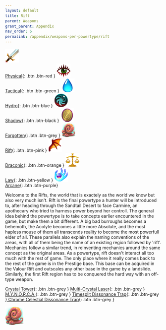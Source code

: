 ```yaml
---
layout: default
title: Rift
parent: Weapons
grant_parent: Appendix
nav_order: 6
permalink: /appendix/weapons-per-powertype/rift
---
```

[<img src="/assets/images/physical.png" alt="Physical" width="45" height="45"> <br> Physical](/appendix/weapons-per-powertype/physical){: .btn .btn-red } [<img src="/assets/images/tactical.png" alt="Tactical" width="45" height="45"> <br> Tactical](/appendix/weapons-per-powertype/tactical){: .btn .btn-green } [<img src="/assets/images/hydro.png" alt="Hydro" width="45" height="45"> <br> Hydro](/appendix/weapons-per-powertype/hydro){: .btn .btn-blue } [<img src="/assets/images/shadow.png" alt="Shadow" width="45" height="45"> <br> Shadow](/appendix/weapons-per-powertype/shadow){: .btn .btn-black } [<img src="/assets/images/forgotten.png" alt="Forgotten" width="45" height="45"> <br> Forgotten](/appendix/weapons-per-powertype/forgotten){: .btn .btn-grey } [<img src="/assets/images/rift.png" alt="Rift" width="45" height="45"> <br> Rift](/appendix/weapons-per-powertype/rift){: .btn .btn-pink } [<img src="/assets/images/draconic.png" alt="Draconic" width="45" height="45"> <br> Draconic](/appendix/weapons-per-powertype/draconic){: .btn .btn-orange } [<img src="/assets/images/law.png" alt="Law" width="45" height="45"> <br> Law](/appendix/weapons-per-powertype/law){: .btn .btn-yellow }  [<img src="/assets/images/arcane.png" alt="Arcane" width="45" height="45"> <br> Arcane](/appendix/weapons-per-powertype/arcane){: .btn .btn-purple}

Welcome to the Rifts, the world that is exactely as the world we know but also very much isn't. Rift is the final powertype a hunter will be introduced to, after heading through the Sandtail Desert to face Carmine, an apothecary who tried to harness power beyond her controll. The general idea behind the powertype is to take concepts earlier encountered in the game, but make them a bit different. A big bad burroughs becomes a behemoth, the Acolyte becomes a little more Absolute, and the most hapless mouse of them all transcends reality to become the most powerfull elder of all. These parallels also explain the naming conventions of the areas, with all of them being the name of an existing region followed by 'rift'. Mechanics follow a similar trend, in reinventing mechanics around the same concept as the original areas.
As a powertype, rift doesn't interact all too much with the rest of game. The only place where it really comes back to the rest of the game is in the Prestige base. This base can be acquired in the Valour Rift and outscales any other base in the game by a landslide. Similarly, the first Rift region has to be conquered the hard way with an off-type weapon. 

<span class="fs-1">[Crystal Tower](/appendix/weapons-per-powertype/rift/ct){: .btn .btn-grey } </span><span class="fs-1">[Multi-Crystal Laser](/appendix/weapons-per-powertype/rift/mcl){: .btn .btn-grey } </span> <span class="fs-1">[M.Y.N.O.R.C.A.](/appendix/weapons-per-powertype/rift/mynorca){: .btn .btn-grey } </span><span class="fs-1">[ Timesplit Dissonance Trap](/appendix/weapons-per-powertype/rift/tdt){: .btn .btn-grey }</span><span class="fs-1">[ Chrome Celestial Dissonance Trap](/appendix/weapons-per-powertype/rift/ccdt){: .btn .btn-grey }</span>


<img src="/assets/images/rift.png" alt="Rift">
